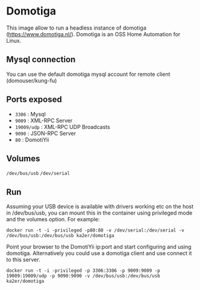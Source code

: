 Domotiga
========

This image allow to run a headless instance of domotiga (https://www.domotiga.nl/).
Domotiga is an OSS Home Automation for Linux.

Mysql connection
----------------

You can use the default domotiga mysql account for remote client (domouser/kung-fu)

Ports exposed
-------------

- `3306` : Mysql
- `9009` : XML-RPC Server
- `19009/udp` : XML-RPC UDP Broadcasts
- `9090` : JSON-RPC Server
- `80` : DomotiYii

Volumes
-------

`/dev/bus/usb`
`/dev/serial`

Run
---

Assuming your USB device is available with drivers working etc on the host in /dev/bus/usb, you can mount this in the container using privileged mode and the volumes option. For example:

`docker run -t -i -privileged -p80:80 -v /dev/serial:/dev/serial -v /dev/bus/usb:/dev/bus/usb ka2er/domotiga` 

Point your browser to the DomotiYii ip:port and start configuring and using domotiga.
Alternatively you could use a domotiga client and use connect it to this server.

`docker run -t -i -privileged -p 3306:3306 -p 9009:9009 -p 19009:19009/udp -p 9090:9090 -v /dev/bus/usb:/dev/bus/usb ka2er/domotiga` 
